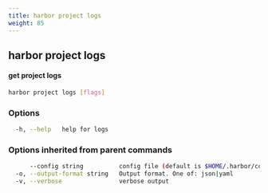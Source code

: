 ```yaml
---
title: harbor project logs
weight: 85
---
```

## harbor project logs

#### get project logs

```sh
harbor project logs [flags]
```

### Options

```sh
  -h, --help   help for logs
```

### Options inherited from parent commands

```sh
      --config string          config file (default is $HOME/.harbor/config.yaml) (default "/home/user/.harbor/config.yaml")
  -o, --output-format string   Output format. One of: json|yaml
  -v, --verbose                verbose output
```

